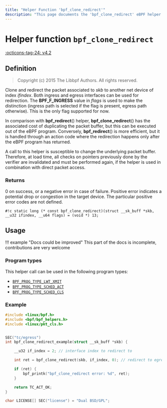 ```yaml
---
title: "Helper Function 'bpf_clone_redirect'"
description: "This page documents the 'bpf_clone_redirect' eBPF helper function, including its definition, usage, program types that can use it, and examples."
---
```

# Helper function `bpf_clone_redirect`

<!-- [FEATURE_TAG](bpf_clone_redirect) -->
[:octicons-tag-24: v4.2](https://github.com/torvalds/linux/commit/3896d655f4d491c67d669a15f275a39f713410f8)
<!-- [/FEATURE_TAG] -->

## Definition

> Copyright (c) 2015 The Libbpf Authors. All rights reserved.


<!-- [HELPER_FUNC_DEF] -->
Clone and redirect the packet associated to _skb_ to another net device of index _ifindex_. Both ingress and egress interfaces can be used for redirection. The **BPF_F_INGRESS** value in _flags_ is used to make the distinction (ingress path is selected if the flag is present, egress path otherwise). This is the only flag supported for now.

In comparison with **bpf_redirect**() helper, **bpf_clone_redirect**() has the associated cost of duplicating the packet buffer, but this can be executed out of the eBPF program. Conversely, **bpf_redirect**() is more efficient, but it is handled through an action code where the redirection happens only after the eBPF program has returned.

A call to this helper is susceptible to change the underlying packet buffer. Therefore, at load time, all checks on pointers previously done by the verifier are invalidated and must be performed again, if the helper is used in combination with direct packet access.

### Returns

0 on success, or a negative error in case of failure. Positive error indicates a potential drop or congestion in the target device. The particular positive error codes are not defined.

`#!c static long (* const bpf_clone_redirect)(struct __sk_buff *skb, __u32 ifindex, __u64 flags) = (void *) 13;`
<!-- [/HELPER_FUNC_DEF] -->

## Usage

!!! example "Docs could be improved"
    This part of the docs is incomplete, contributions are very welcome

### Program types

This helper call can be used in the following program types:

<!-- DO NOT EDIT MANUALLY -->
<!-- [HELPER_FUNC_PROG_REF] -->
 * [`BPF_PROG_TYPE_LWT_XMIT`](../program-type/BPF_PROG_TYPE_LWT_XMIT.md)
 * [`BPF_PROG_TYPE_SCHED_ACT`](../program-type/BPF_PROG_TYPE_SCHED_ACT.md)
 * [`BPF_PROG_TYPE_SCHED_CLS`](../program-type/BPF_PROG_TYPE_SCHED_CLS.md)
<!-- [/HELPER_FUNC_PROG_REF] -->

### Example

```c
#include <linux/bpf.h>
#include <bpf/bpf_helpers.h>
#include <linux/pkt_cls.h>


SEC("tc/egress")
int bpf_clone_redirect_example(struct __sk_buff *skb) {

    __u32 if_index = 2; // interface index to redirect to

    int ret = bpf_clone_redirect(skb, if_index, 0); // redirect to egress path because BPF_F_INGRESS flag is not set

    if (ret) {
        bpf_printk("bpf_clone_redirect error: %d", ret);
    }

    return TC_ACT_OK;
}

char LICENSE[] SEC("license") = "Dual BSD/GPL";
```

